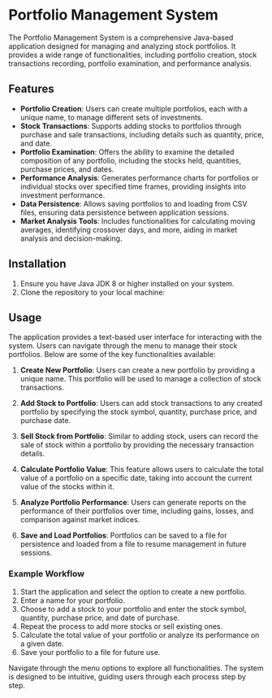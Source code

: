 # Portfolio Management System

The Portfolio Management System is a comprehensive Java-based application designed for managing and analyzing stock portfolios. It provides a wide range of functionalities, including portfolio creation, stock transactions recording, portfolio examination, and performance analysis.

## Features

- **Portfolio Creation**: Users can create multiple portfolios, each with a unique name, to manage different sets of investments.
- **Stock Transactions**: Supports adding stocks to portfolios through purchase and sale transactions, including details such as quantity, price, and date.
- **Portfolio Examination**: Offers the ability to examine the detailed composition of any portfolio, including the stocks held, quantities, purchase prices, and dates.
- **Performance Analysis**: Generates performance charts for portfolios or individual stocks over specified time frames, providing insights into investment performance.
- **Data Persistence**: Allows saving portfolios to and loading from CSV files, ensuring data persistence between application sessions.
- **Market Analysis Tools**: Includes functionalities for calculating moving averages, identifying crossover days, and more, aiding in market analysis and decision-making.

## Installation

1. Ensure you have Java JDK 8 or higher installed on your system.
2. Clone the repository to your local machine:

## Usage

The application provides a text-based user interface for interacting with the system. Users can navigate through the menu to manage their stock portfolios. Below are some of the key functionalities available:

1. **Create New Portfolio**: Users can create a new portfolio by providing a unique name. This portfolio will be used to manage a collection of stock transactions.

2. **Add Stock to Portfolio**: Users can add stock transactions to any created portfolio by specifying the stock symbol, quantity, purchase price, and purchase date.

3. **Sell Stock from Portfolio**: Similar to adding stock, users can record the sale of stock within a portfolio by providing the necessary transaction details.

4. **Calculate Portfolio Value**: This feature allows users to calculate the total value of a portfolio on a specific date, taking into account the current value of the stocks within it.

5. **Analyze Portfolio Performance**: Users can generate reports on the performance of their portfolios over time, including gains, losses, and comparison against market indices.

6. **Save and Load Portfolios**: Portfolios can be saved to a file for persistence and loaded from a file to resume management in future sessions.

### Example Workflow

1. Start the application and select the option to create a new portfolio.
2. Enter a name for your portfolio.
3. Choose to add a stock to your portfolio and enter the stock symbol, quantity, purchase price, and date of purchase.
4. Repeat the process to add more stocks or sell existing ones.
5. Calculate the total value of your portfolio or analyze its performance on a given date.
6. Save your portfolio to a file for future use.

Navigate through the menu options to explore all functionalities. The system is designed to be intuitive, guiding users through each process step by step.

